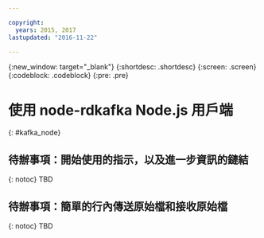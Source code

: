```yaml
---

copyright:
  years: 2015, 2017
lastupdated: "2016-11-22"

---
```


{:new_window: target="_blank"}
{:shortdesc: .shortdesc}
{:screen: .screen}
{:codeblock: .codeblock}
{:pre: .pre}

# 使用 node-rdkafka Node.js 用戶端
{: #kafka_node}

## 待辦事項：開始使用的指示，以及進一步資訊的鏈結
{: notoc}
TBD

## 待辦事項：簡單的行內傳送原始檔和接收原始檔
{: notoc}
TBD
